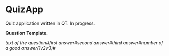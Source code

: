 # QuizApp
Quiz application written in QT. In progress.

<b>Question Template.</b>
  
<i>text of the question#first answer#second answer#third answer#number of a good answer(1v2v3)#</i>
